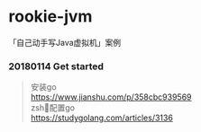 # rookie-jvm
「自己动手写Java虚拟机」案例

### 20180114 Get started
> 安装go<br>
> https://www.jianshu.com/p/358cbc939569<br>
> zsh配置go<br>
> https://studygolang.com/articles/3136
 

